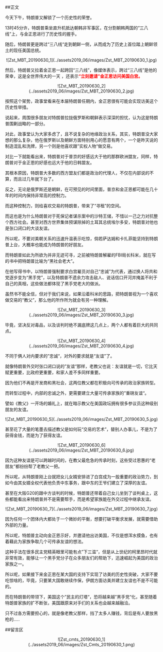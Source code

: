 ##正文

今天下午，特朗普又解锁了一个历史性的荣誉。

13时45分许，特朗普乘坐直升机抵达朝韩非军事区，在分割朝韩两国的“三八线”上，与金正恩进行了历史性的握手。

随后，特朗普更是跨过“三八线“走到朝鲜一侧，从而成为了历史上首位踏上朝鲜领土的现任美国总统。

 <div align="center">![Zst_MBT_20190630_1](../assets2019_06/images/Zst_MBT_20190630_1.jpg)</div>

然后，特朗普又拉着金正恩一起跨回“三八线”，像媒体表示，跨过“三八线”是他的荣幸，这是全世界伟大的一天 ，还表示<font color="red">**“立刻邀请”金正恩访问美国白宫。**</font>

 <div align="center">![Zst_MBT_20190630_2](../assets2019_06/images/Zst_MBT_20190630_2.jpg)</div>

按照这个架势，政事堂看来在本届特朗普任期内，金正恩很有可能会实现访美这个历史性举措。

说起来，周围很多朋友对特朗普拉拢俄罗斯和朝鲜表示深深的担忧，认为这是特朗普围剿战略的一部分。

对此，政事堂认为大家多虑了，且不说复杂的地缘政治关系，其实，特朗普没大家想的那么复杂，他在俄罗斯以及朝鲜方面特别用心的愿意有两个，一个是昨天说的制造混乱和洗牌，另一个则是他喜欢跟”实权人物“做交易。

对比一下就能看出来，特朗普对于普京的好感远大于他的那群欧洲盟友，同样，特朗普对于金正恩的好感也远大于他的日韩盟友。

其根本原因，特朗普大多数的西方盟友们都是政治的代理人，不仅在内部说的不算，而且过几年就下台了。

反之，无论是俄罗斯还是朝鲜，在可预见的时间里面，普京和金正恩都可能在几十年的时间内保持非常高的控制力。

而这种控制力，则给喜欢交易的特朗普，带来了“寻租”的空间。

而这也是为什么特朗普对于死保记者谋杀案中的沙特王储，不惜以一己之力对抗整个西方社会。甚至对西方世界集体预谋除掉的土耳其总统埃尔多安，特朗普对他也是张口闭口的大谈友谊。

所以呢，不要对美朝关系的迅速升温表示吃惊，倘若萨达姆和卡扎菲能坚持到特朗普上台，大概率也能成为特朗普的好朋友。

而特朗普如此为所欲为并非无迹可寻，之前被特朗普解雇的FBI局长科米，就在写的书中把特朗普比喻为“黑社会老大”。

在他写得书中，以特朗普强制要求白宫雇员对自己“忠诚”为代表，通过换人将共和党逐步变为“黑手党”，以及特朗普不遗余力攻击敌人、说话信口开河并掩盖不利于自己的真相，这些做法都体现了黑手党老大的做派。

虽然书不能全信，但对于我们来说，如果沿着科米的思路，把特朗普视为一个喜欢做交易的“教父”，那么他的所作所为就会有另一种理解。

 <div align="center">![Zst_MBT_20190630_3](../assets2019_06/images/Zst_MBT_20190630_3.jpg)</div>

毕竟，坚决反对毒品，以及谈判时绝不漏底牌这几点上，两个人都有着巨大的共同点。

 <div align="center">![Zst_MBT_20190630_4](../assets2019_06/images/Zst_MBT_20190630_4.jpg)</div>

不同于俩人对内要求的”忠诚“，对外的要求就是“友谊”了。

就像特朗普外交时张口闭口说的”友谊“那样，老教父也说：友谊就是一切，它比天赋更重要，比政府更重要，和家人差不多同样重要。

因为他们不再是开发商和黑社会，这两位教父都在积极向可传承的政治家族转型。

而转型过程中，内部的忠诚之外，更需要建立大量可传承家族的”重磅友谊“。

譬如《教父》一开场的婚礼上，就在暗示教父在美国政坛拥有很多参议员这种级别朋友的友谊。

 <div align="center">![Zst_MBT_20190630_5](../assets2019_06/images/Zst_MBT_20190630_5.jpg)</div>

甚至花了大量的笔墨去描述教父是如何玩“交易的艺术”，替别人办事儿，不是为了获得金钱，而是为了获得友谊。

 <div align="center">![Zst_MBT_20190630_6](../assets2019_06/images/Zst_MBT_20190630_6.jpg)</div>

因为这种友谊是可以跨越时间的，在教父最危急的传承时刻，这些受过恩惠的“老朋友”都纷纷帮了老教父一把。

所以呢，从特朗普刚上台就把女儿女婿安排进了白宫成为一股重要的政治势力，到如今由其女婿全权代表他负责中东事务，跟中东的王爷们建立了深厚的友谊。

甚至在大阪G20的跟中方谈判的时候，特朗普还带着自己女儿坐到了谈判桌上，这些都能看出来特朗普并不是需要帮手，而是希望家族能在外交过程中继承友谊。
 
 <div align="center">![Zst_MBT_20190630_7](../assets2019_06/images/Zst_MBT_20190630_7.jpg)</div>

因为任何一个团体内大都处于一个微妙的平衡，想要打破平衡求发展，就需要借助外部的力量。

所以呢，特朗普主动向金正恩示好，并邀请他出访美国，不仅是想浑水摸鱼，也有着藉此为家族争取几个可传承友谊的想法。

这种手法在很多民主党精英眼里可能有点”下三滥“，但是从上世纪的柯里昂时代就非常有效，能够让一个黑手党分子在众多朋友们的帮助下，迅速崛起为美国的政治家族之一。

所以呢，如果接下来金正恩在某大国的支持下实现了访美的历史性突破，大家不要吃惊啥的，毕竟，只要某大国敢继续作保，伊朗方面访美并建立友谊也不是不可能的。

而在特朗普的带领下，美国这个”民主的灯塔“，恐将越来越”黑手党“化，甚至随着特朗普家族的扩不断张，美国跟原来对手们的关系也会越来越融洽。

只不过各方需要担心的，就是像老教父那样，挡了太多人赚钱，背后是有人要放黑枪的.....

##留言区
 <div align="center">![Zst_cmts_20190630_1](../assets2019_06/images/Zst_Cmts_20190630_1.png)</div>